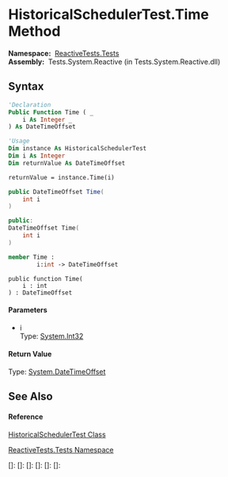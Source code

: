 # HistoricalSchedulerTest.Time Method

**Namespace:**  [ReactiveTests.Tests](ReactiveTests.Tests\ReactiveTests.Tests.md)  
**Assembly:**  Tests.System.Reactive (in Tests.System.Reactive.dll)

## Syntax

```vb
'Declaration
Public Function Time ( _
    i As Integer _
) As DateTimeOffset
```

```vb
'Usage
Dim instance As HistoricalSchedulerTest
Dim i As Integer
Dim returnValue As DateTimeOffset

returnValue = instance.Time(i)
```

```csharp
public DateTimeOffset Time(
    int i
)
```

```c++
public:
DateTimeOffset Time(
    int i
)
```

```fsharp
member Time : 
        i:int -> DateTimeOffset 
```

```jscript
public function Time(
    i : int
) : DateTimeOffset
```

#### Parameters

- i  
  Type: [System.Int32](https://msdn.microsoft.com/en-us/library/td2s409d)

#### Return Value

Type: [System.DateTimeOffset](https://msdn.microsoft.com/en-us/library/Bb341783)

## See Also

#### Reference

[HistoricalSchedulerTest Class](HistoricalSchedulerTest\HistoricalSchedulerTest.md)

[ReactiveTests.Tests Namespace](ReactiveTests.Tests\ReactiveTests.Tests.md)

[]: 
[]: 
[]: 
[]: 
[]: 
[]: 